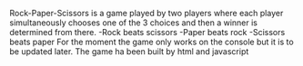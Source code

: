 Rock-Paper-Scissors is a game played by two players where each player simultaneously chooses one of the 3 choices and then a winner is determined from there. 
-Rock beats scissors
-Paper beats rock
-Scissors beats paper
For the moment the game only works on the console but it is to be updated later.
The game ha been built by html and javascript
